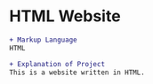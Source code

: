 # HTML Website

``` diff
+ Markup Language
HTML

+ Explanation of Project
This is a website written in HTML.

```
